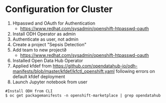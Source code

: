 # Configuration for Cluster

1. Htpasswd and OAuth for Authentication
    - https://www.redhat.com/sysadmin/openshift-htpasswd-oauth
1. Install ODH Operator as admin
1. Authenticate as user, not admin
1. Create a project "Sepsis Detection"
1. Add team to new project∂
    - https://www.redhat.com/sysadmin/openshift-htpasswd-oauth
1. Installed Open Data Hub Operator
1. Applied kfdef from https://github.com/opendatahub-io/odh-manifests/blob/master/kfdef/kfctl_openshift.yaml following errors on default kfdef deployment
1. Launch Jupyter notebook from user
```
#Install ODH from CLI
$ oc get packagemanifests -n openshift-marketplace | grep opendatahub
```